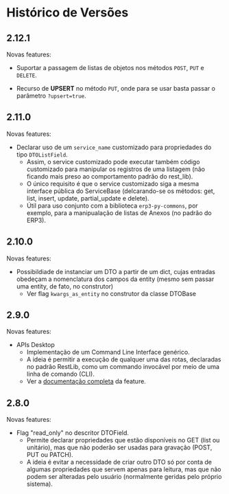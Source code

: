 # Histórico de Versões

## 2.12.1

Novas features:

* Suportar a passagem de listas de objetos nos métodos `POST`, `PUT` e `DELETE`.

* Recurso de **UPSERT**  no método `PUT`, onde para se usar basta passar o parâmetro `?upsert=true`.

## 2.11.0

Novas features:

* Declarar uso de um `service_name` customizado para propriedades do tipo `DTOListField`.
  * Assim, o service customizado pode executar também código customizado para manipular os registros de uma listagem (não ficando mais preso ao comportamento padrão do rest_lib).
  * O único requisito é que o service customizado siga a mesma interface pública do ServiceBase (delcarando-se os métodos: get, list, insert, update, partial_update e delete).
  * Útil para uso conjunto com a biblioteca `erp3-py-commons`, por exemplo, para a manipualação de listas de Anexos (no padrão do ERP3).

## 2.10.0

Novas features:

* Possibildiade de instanciar um DTO a partir de um dict, cujas entradas obedeçam a nomenclatura dos campos da entity (mesmo sem passar uma entity, de fato, no construtor)
  * Ver flag `kwargs_as_entity` no construtor da classe DTOBase

## 2.9.0

Novas features:

* APIs Desktop
  * Implementação de um Command Line Interface genérico.
  * A ideia é permitir a execução de qualquer uma das rotas, declaradas no padrão RestLib, como um commando invocável por meio de uma linha de comando (CLI).
  * Ver a [documentação completa](internal_docs/apis_desktop.md) da feature.

## 2.8.0

Novas features:

* Flag "read_only" no descritor DTOField.
  * Permite declarar propriedades que estão disponíveis no GET (list ou unitário), mas que não poderão ser usadas para gravação (POST, PUT ou PATCH).
  * A ideia é evitar a necessidade de criar outro DTO só por conta de algumas propriedades que servem apenas para leitura, mas que não podem ser alteradas pelo usuário (normalmente geridas pelo próprio sistema).